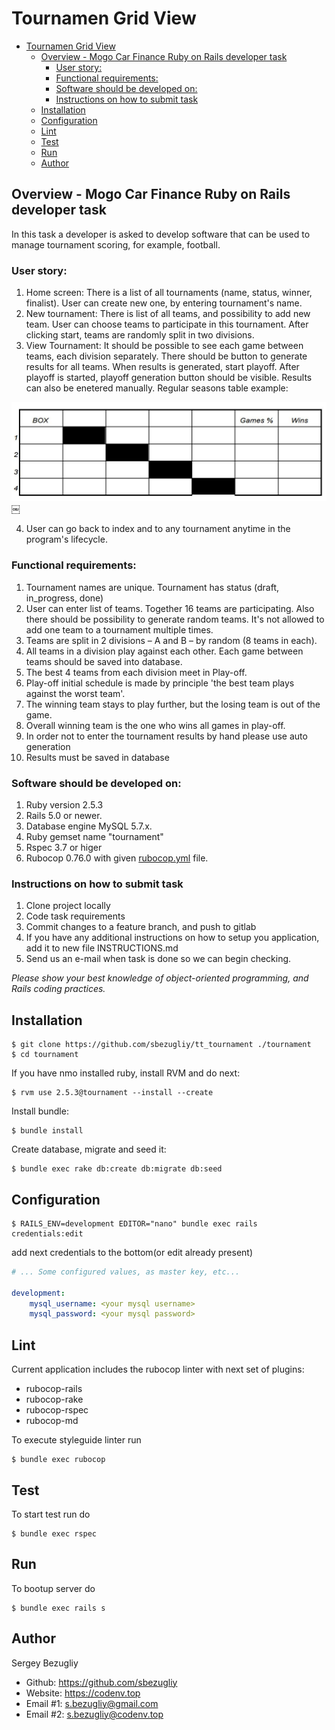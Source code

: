# Tournamen Grid View

- [Tournamen Grid View](#tournamen-grid-view)
  - [Overview - Mogo Car Finance Ruby on Rails developer task](#overview---mogo-car-finance-ruby-on-rails-developer-task)
    - [User story:](#user-story)
    - [Functional requirements:](#functional-requirements)
    - [Software should be developed on:](#software-should-be-developed-on)
    - [Instructions on how to submit task](#instructions-on-how-to-submit-task)
  - [Installation](#installation)
  - [Configuration](#configuration)
  - [Lint](#lint)
  - [Test](#test)
  - [Run](#run)
  - [Author](#author)

## Overview - Mogo Car Finance Ruby on Rails developer task
In this task a developer is asked to develop software that can be used to manage tournament scoring, for example, football.

### User story:
1. Home screen: There is a list of all tournaments (name, status, winner, finalist). User can create new one, by entering tournament's name.
2. New tournament: There is list of all teams, and possibility to add new team. User can choose teams to participate in this tournament. After clicking start, teams are randomly split in two divisions.
3. View Tournament: It should be possible to see each game between teams, each division separately. There should be button to generate results for all teams. When results is generated, start playoff. After playoff is started, playoff generation button should be visible. Results can also be enetered manually. Regular seasons table example:

![alt text](./docs/Games.png "Games example")￼

4. User can go back to index and to any tournament anytime in the program's lifecycle.

### Functional requirements:
1. Tournament names are unique. Tournament has status (draft, in_progress, done)
2. User can enter list of teams. Together 16 teams are participating. Also there should be possibility to generate random teams. It's not allowed to add one team to a tournament multiple times.
3. Teams are split in 2 divisions – A and B – by random (8 teams in each).
4. All teams in a division play against each other. Each game between teams should be saved into database.
5. The best 4 teams from each division meet in Play-off.
6. Play-off initial schedule is made by principle 'the best team plays against the worst team'.
7. The winning team stays to play further, but the losing team is out of the game.
8. Overall winning team is the one who wins all games in play-off.
9. In order not to enter the tournament results by hand please use auto generation
10. Results must be saved in database

### Software should be developed on:
1. Ruby version 2.5.3
2. Rails 5.0 or newer.
3. Database engine MySQL 5.7.x.
4. Ruby gemset name "tournament"
5. Rspec 3.7 or higer
6. Rubocop 0.76.0 with given [rubocop.yml](./rubocop.yml) file.

### Instructions on how to submit task
1. Clone project locally
2. Code task requirements
3. Commit changes to a feature branch, and push to gitlab
4. If you have any additional instructions on how to setup you application, add it to new file INSTRUCTIONS.md
5. Send us an e-mail when task is done so we can begin checking.

*Please show your best knowledge of object-oriented programming, and Rails coding practices.*

## Installation

```shell
$ git clone https://github.com/sbezugliy/tt_tournament ./tournament
$ cd tournament
```

If you have nmo installed ruby, install RVM and do next:
```shell
$ rvm use 2.5.3@tournament --install --create
```

Install bundle:
```shell
$ bundle install
```

Create database, migrate and seed it:
```shell
$ bundle exec rake db:create db:migrate db:seed
```

## Configuration

```shell
$ RAILS_ENV=development EDITOR="nano" bundle exec rails credentials:edit
```

add next credentials to the bottom(or edit already present)
```YAML
# ... Some configured values, as master key, etc...

development:
    mysql_username: <your mysql username>
    mysql_password: <your mysql password>
```

## Lint

Current application includes the rubocop linter with next set of plugins:

  - rubocop-rails
  - rubocop-rake
  - rubocop-rspec
  - rubocop-md

To execute styleguide linter run

```shell
$ bundle exec rubocop
```

## Test

To start test run do
```shell
$ bundle exec rspec
```

## Run

To bootup server do
```shell
$ bundle exec rails s
```

## Author
Sergey Bezugliy
- Github: https://github.com/sbezugliy
- Website: https://codenv.top
- Email #1: <Sergey Bezugliy>s.bezugliy@gmail.com
- Email #2: <Sergey Bezugliy>s.bezugliy@codenv.top